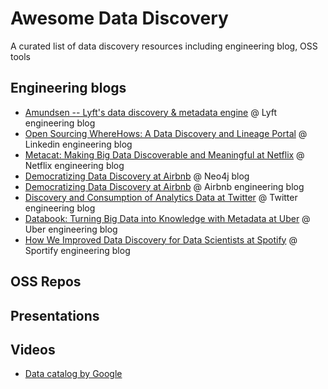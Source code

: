 # Awesome Data Discovery
A curated list of data discovery resources including engineering blog, OSS tools

## Engineering blogs
- [Amundsen -- Lyft's data discovery & metadata engine](https://eng.lyft.com/amundsen-lyfts-data-discovery-metadata-engine-62d27254fbb9) @ Lyft engineering blog
- [Open Sourcing WhereHows: A Data Discovery and Lineage Portal](https://engineering.linkedin.com/blog/2016/03/open-sourcing-wherehows--a-data-discovery-and-lineage-portal) @ Linkedin engineering blog
- [Metacat: Making Big Data Discoverable and Meaningful at Netflix](https://medium.com/netflix-techblog/metacat-making-big-data-discoverable-and-meaningful-at-netflix-56fb36a53520) @ Netflix engineering blog
- [Democratizing Data Discovery at Airbnb](https://neo4j.com/blog/democratizing-data-discovery-airbnb/) @ Neo4j blog
- [Democratizing Data Discovery at Airbnb](https://medium.com/airbnb-engineering/democratizing-data-at-airbnb-852d76c51770) @ Airbnb engineering blog
- [Discovery and Consumption of Analytics Data at Twitter](https://blog.twitter.com/engineering/en_us/topics/insights/2016/discovery-and-consumption-of-analytics-data-at-twitter.html) @ Twitter engineering blog
- [Databook: Turning Big Data into Knowledge with Metadata at Uber](https://eng.uber.com/databook/) @ Uber engineering blog
- [How We Improved Data Discovery for Data Scientists at Spotify](https://labs.spotify.com/2020/02/27/how-we-improved-data-discovery-for-data-scientists-at-spotify/) @ Sportify engineering blog


## OSS Repos


## Presentations

## Videos
- [Data catalog by Google](https://www.youtube.com/watch?v=Qq76r-z_50c)
